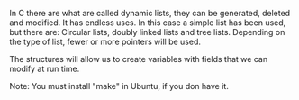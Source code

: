 In C there are what are called dynamic lists, they can be generated, deleted and modified. 
It has endless uses. In this case a simple list has been used, but there are: Circular lists, doubly linked lists and tree lists. Depending on the type of list, fewer or more pointers will be used.

The structures will allow us to create variables with fields that we can modify at run time.

Note: You must install "make" in Ubuntu, if you don have it.

